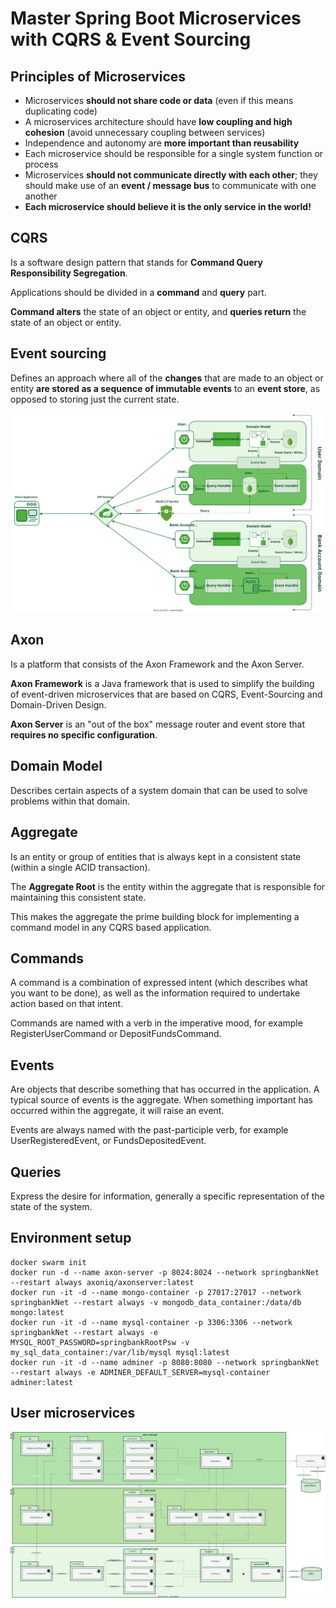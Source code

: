 # Master Spring Boot Microservices with CQRS & Event Sourcing

## Principles of Microservices

- Microservices **should not share code or data** (even if this means duplicating code)
- A microservices architecture should have **low coupling and high cohesion** (avoid unnecessary coupling between services)
- Independence and autonomy are **more important than reusability**
- Each microservice should be responsible for a single system function or process
- Microservices **should not communicate directly with each other**; they should make use of an **event / message bus** to communicate with one another
- **Each microservice should believe it is the only service in the world!**

## CQRS

Is a software design pattern that stands for **Command Query Responsibility Segregation**.

Applications should be divided in a **command** and **query** part.

**Command alters** the state of an object or entity, and **queries return** the state of an object or entity.

## Event sourcing

Defines an approach where all of the **changes** that are made to an object or entity **are stored as a sequence of immutable events** to an **event store**, as opposed to storing just the current state.

![Course CQRS Architecture](./Course+Impl+Architecture.svg)

## Axon

Is a platform that consists of the Axon Framework and the Axon Server.

**Axon Framework** is a Java framework that is used to simplify the building of event-driven microservices that are based on CQRS, Event-Sourcing and Domain-Driven Design.

**Axon Server** is an "out of the box" message router and event store that **requires no specific configuration**.

## Domain Model

Describes certain aspects of a system domain that can be used to solve problems within that domain.

## Aggregate

Is an entity or group of entities that is always kept in a consistent state (within a single ACID transaction).

The **Aggregate Root** is the entity within the aggregate that is responsible for maintaining this consistent state.

This makes the aggregate the prime building block for implementing a command model in any CQRS based application.

## Commands

A command is a combination of expressed intent (which describes what you want to be done), as well as the information required to undertake action based on that intent.

Commands are named with a verb in the imperative mood, for example RegisterUserCommand or DepositFundsCommand.

## Events

Are objects that describe something that has occurred in the application. A typical source of events is the aggregate. When something important has occurred within the aggregate, it will raise an event.

Events are always named with the past-participle verb, for example UserRegisteredEvent, or FundsDepositedEvent.

## Queries

Express the desire for information, generally a specific representation of the state of the system.

## Environment setup

```shell
docker swarm init
docker run -d --name axon-server -p 8024:8024 --network springbankNet --restart always axoniq/axonserver:latest
docker run -it -d --name mongo-container -p 27017:27017 --network springbankNet --restart always -v mongodb_data_container:/data/db mongo:latest
docker run -it -d --name mysql-container -p 3306:3306 --network springbankNet --restart always -e MYSQL_ROOT_PASSWORD=springbankRootPsw -v my_sql_data_container:/var/lib/mysql mysql:latest
docker run -it -d --name adminer -p 8080:8080 --network springbankNet --restart always -e ADMINER_DEFAULT_SERVER=mysql-container adminer:latest
```

## User microservices

![User microservices](./Component+Diagram+-+User+Microservices.svg)